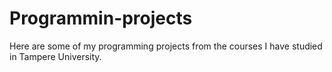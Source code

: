 # Programmin-projects
Here are some of my programming projects from the courses I have studied in Tampere University.
